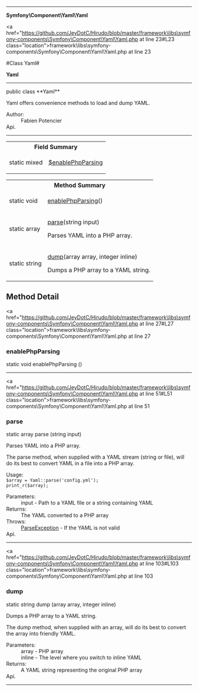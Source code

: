 
- - -

**Symfony\Component\Yaml\Yaml**


<a href="https://github.com/JeyDotC/Hirudo/blob/master/framework\libs\symfony-components\Symfony\Component\Yaml\Yaml.php at line 23#L23 class="location">framework\libs\symfony-components\Symfony\Component\Yaml\Yaml.php at line 23</a>

#Class Yaml#

**Yaml**




- - -

<p class="signature">public  class **Yaml**</p>

<div class="comment" id="overview_description"><p>Yaml offers convenience methods to load and dump YAML.</p></div>

<dl>
<dt>Author:</dt>
<dd>Fabien Potencier <fabien@symfony.com></dd>
<dt>Api.</dt>
</dl>


- - -



<table id="summary_field">
<tr><th colspan="2">Field Summary</th></tr>
<tr>
<td><span class='k'>static </span> <span class='nx'>mixed</span></td>
<td class="description"><p class="name" ><a href="#enablePhpParsing"> $enablePhpParsing</a>
                                </p></td>
</tr>
</table>

<table id="summary_method">
<tr><th colspan="2">Method Summary</th></tr>
<tr>
<td><span class='k'>static </span> <span class='nx'>void</span></td>
<td class="description"><p class="name"><a href="#enablephpparsing">enablePhpParsing</a>()</p></td>
</tr>
<tr>
<td><span class='k'>static </span> <span class='nx'>array</span></td>
<td class="description"><p class="name"><a href="#parse">parse</a>(string input)</p><p class="description">Parses YAML into a PHP array.
</p></td>
</tr>
<tr>
<td><span class='k'>static </span> <span class='nx'>string</span></td>
<td class="description"><p class="name"><a href="#dump">dump</a>(array array, integer inline)</p><p class="description">Dumps a PHP array to a YAML string.
</p></td>
</tr>
</table>

<h2 id="detail_method">Method Detail</h2>

<a href="https://github.com/JeyDotC/Hirudo/blob/master/framework\libs\symfony-components\Symfony\Component\Yaml\Yaml.php at line 27#L27 class="location">framework\libs\symfony-components\Symfony\Component\Yaml\Yaml.php at line 27</a>

<h3 id="enablePhpParsing()">enablePhpParsing</h3>
<span class='k'>static </span> <span class='nx'>void</span> <span class='nf'>enablePhpParsing</span> ()

<div class="details">
</div>

- - -


<a href="https://github.com/JeyDotC/Hirudo/blob/master/framework\libs\symfony-components\Symfony\Component\Yaml\Yaml.php at line 51#L51 class="location">framework\libs\symfony-components\Symfony\Component\Yaml\Yaml.php at line 51</a>

<h3 id="parse()">parse</h3>
<span class='k'>static </span> <span class='nx'>array</span> <span class='nf'>parse</span> (string input)

<div class="details">
<p>Parses YAML into a PHP array.</p><p>The parse method, when supplied with a YAML stream (string or file),
will do its best to convert YAML in a file into a PHP array.</p><p>Usage:
<code>
$array = Yaml::parse('config.yml');
print_r($array);
</code></p><dl>
<dt>Parameters:</dt>
<dd>input - Path to a YAML file or a string containing YAML</dd>
<dt>Returns:</dt>
<dd>The YAML converted to a PHP array</dd>
<dt>Throws:</dt>
<dd><a href="../../../symfony/component/yaml/exception/parseexception.html">ParseException</a> - If the YAML is not valid</dd>
<dt>Api.</dt>
</dl>
</div>

- - -


<a href="https://github.com/JeyDotC/Hirudo/blob/master/framework\libs\symfony-components\Symfony\Component\Yaml\Yaml.php at line 103#L103 class="location">framework\libs\symfony-components\Symfony\Component\Yaml\Yaml.php at line 103</a>

<h3 id="dump()">dump</h3>
<span class='k'>static </span> <span class='nx'>string</span> <span class='nf'>dump</span> (array array, integer inline)

<div class="details">
<p>Dumps a PHP array to a YAML string.</p><p>The dump method, when supplied with an array, will do its best
to convert the array into friendly YAML.</p><dl>
<dt>Parameters:</dt>
<dd>array - PHP array</dd>
<dd>inline - The level where you switch to inline YAML</dd>
<dt>Returns:</dt>
<dd>A YAML string representing the original PHP array</dd>
<dt>Api.</dt>
</dl>
</div>

- - -

